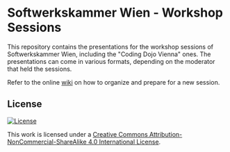 # Softwerkskammer Wien - Workshop Sessions

This repository contains the presentations for the workshop sessions of Softwerkskammer Wien, including the "Coding Dojo Vienna" ones. The presentations can come in various formats, depending on the moderator that held the sessions.

Refer to the online [wiki](https://github.com/swkWien/sessions/wiki) on how to organize and prepare for a new session.

## License

[![License][license-image]][license-url]

This work is licensed under a [Creative Commons Attribution-NonCommercial-ShareAlike 4.0 International License](http://creativecommons.org/licenses/by-nc-sa/4.0/).

[license-url]: http://creativecommons.org/licenses/by-nc-sa/4.0/
[license-image]: https://i.creativecommons.org/l/by-nc-sa/4.0/88x31.png
